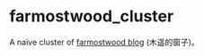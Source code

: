 farmostwood_cluster
=======

A naïve cluster of [farmostwood blog](http://blog.farmostwood.net "木遥的窗子") (木遥的窗子)。